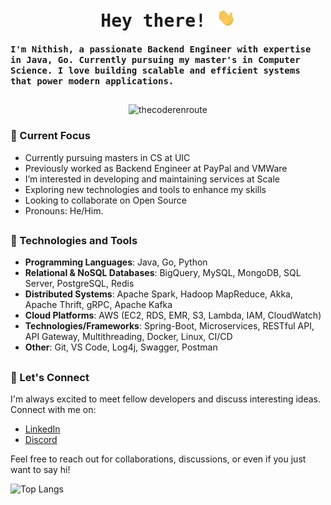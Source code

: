 <p align="center"><samp><b> <h1 align="center"> <samp> Hey there! <img src="https://raw.githubusercontent.com/ABSphreak/ABSphreak/master/gifs/Hi.gif" width="30px"> </samp> </h1> </b></samp></p>
<p align="left"><h4 align="left"><samp> I'm Nithish, a passionate Backend Engineer with expertise in Java, Go. Currently pursuing my master's in Computer Science. I love building scalable and efficient systems that power modern applications. </samp></h4></p>

## 

<p align="center"> <img src="https://komarev.com/ghpvc/?username=nithish-kumar-t&style=flat" alt="thecoderenroute" /> </p>

<!--
<p align="center"><h4 align="center"><samp> A Student </samp></h4></p>
### Welcome to my GitHub profile! 👋 
-->



<!--
- :student: <samp>  Currently pursuing masters in CS at UIC.
- 🔭<samp> Previously worked as Backend Engineer at PayPal and VMWare.
- 👀<samp> I’m interested in developing and maintaining services at Scale.
- 💞️<samp> Exploring new technologies and tools to enhance my skills
- 😄<samp> Pronouns: He/Him.
-->

### 🌱 Current Focus
- Currently pursuing masters in CS at UIC
- Previously worked as Backend Engineer at PayPal and VMWare
- I’m interested in developing and maintaining services at Scale
- Exploring new technologies and tools to enhance my skills
- Looking to collaborate on Open Source
- Pronouns: He/Him.

##

<!--- - 🔭<samp> I'm currently working at [PayPal](https://www.PayPal.com/) as Software Engineer --->


<!--

## 
### 🎯 Programming Languages

![Java](https://img.shields.io/badge/Java-ea2d2f?style=flat-square&logo=java&logoColor=ffffff)
![Go](https://img.shields.io/badge/Go-00ADD8?logo=Go&logoColor=white&style=for-the-badge)
![Python](https://img.shields.io/badge/Python-3776AB?style=for-the-badge&logo=python&logoColor=white)
![C](https://img.shields.io/badge/C-27338e?style=flat-square&logo=c&logoColor=white)
![JavaScript](https://img.shields.io/badge/JavaScript-F7DF1E?style=for-the-badge&logo=javascript&logoColor=black)


##
### 🔭 Tools and Technologies

![Git](https://img.shields.io/badge/GIT-E44C30?style=for-the-badge&logo=git&logoColor=white)
![Spring Boot](https://img.shields.io/badge/Spring_Boot-F2F4F9?style=for-the-badge&logo=spring-boot)
![Hadoop](https://img.shields.io/badge/Apache_Hadoop-222?&logo=apache-hadoop&logoColor=66CCFF)
![PostgreSql](https://img.shields.io/badge/postgresql-4169e1?style=for-the-badge&logo=postgresql&logoColor=white)
![MongoDB](https://img.shields.io/badge/-MongoDB-4DB33D?style=flat&logo=mongodb&logoColor=FFFFFF)
![Intellij](https://img.shields.io/badge/IntelliJ_IDEA-000000.svg?style=for-the-badge&logo=intellij-idea&logoColor=white)
![Visual Studio Code](https://img.shields.io/badge/Visual_Studio_Code-0078D4?style=for-the-badge&logo=visual%20studio%20code&logoColor=white)
![Latex](https://img.shields.io/badge/LaTeX-47A141?style=for-the-badge&logo=LaTeX&logoColor=white)

-->

### 🔭 Technologies and Tools
- **Programming Languages**: Java, Go, Python
- **Relational & NoSQL Databases**: BigQuery, MySQL, MongoDB, SQL Server, PostgreSQL, Redis
- **Distributed Systems**: Apache Spark, Hadoop MapReduce, Akka, Apache Thrift, gRPC, Apache Kafka
- **Cloud Platforms**: AWS (EC2, RDS, EMR, S3, Lambda, IAM, CloudWatch)
- **Technologies/Frameworks**:  Spring-Boot, Microservices, RESTful API, API Gateway, Multithreading, Docker, Linux, CI/CD
- **Other**: Git, VS Code, Log4j, Swagger, Postman

##

### 💬 Let's Connect
I'm always excited to meet fellow developers and discuss interesting ideas. Connect with me on:

- [LinkedIn](https://www.linkedin.com/in/Nithish-kumar-t/)
- [Discord](https://discordapp.com/users/nithish_t)

Feel free to reach out for collaborations, discussions, or even if you just want to say hi!


![Top Langs](https://github-readme-stats.vercel.app/api/top-langs/?username=Nithish-kumar-t&theme=onedark&hide_progress=true)

<!--<h4><b><samp>Contact with me:</samp></b></h4>

<!--
[![Contact](https://img.shields.io/badge/Email-D14836?style=for-the-badge&logo=gmail&logoColor=white)](mailto:t.nithish136@gmail.com)
[![Twitter](https://img.shields.io/badge/@nithish136-1DA1F2?style=flat-square&logo=twitter&logoColor=white)](https://twitter.com/nithish136)
[![Linkedin](https://img.shields.io/badge/Nithish_Kumar-0077b5?style=flat-square&logo=Linkedin&logoColor=white)](https://www.linkedin.com/in/Nithish-kumar-t) 
[![Leetcode](https://img.shields.io/badge/-LeetCode-FFA116?style=for-the-badge&logo=LeetCode&logoColor=black)](https://leetcode.com/Nithish136/) -->
  
<!-- - 🌱 I’m currently learning  -->
<!---
nithish-kumar-t/nithish-kumar-t is a ✨ special ✨ repository because its `README.md` (this file) appears on your GitHub profile.
You can click the Preview link to take a look at your changes.
--->
